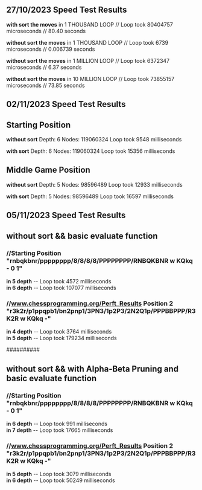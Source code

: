 **27/10/2023 Speed Test Results**
-
**with sort the moves** in 1 THOUSAND LOOP // Loop took 80404757 microseconds // 80.40 seconds

**without sort the moves** in 1 THOUSAND LOOP // Loop took 6739 microseconds // 0.006739 seconds

**without sort the moves** in 1 MILLION LOOP // Loop took 6372347 microseconds // 6.37 seconds

**without sort the moves** in 10 MILLION LOOP // Loop took 73855157 microseconds // 73.85 seconds

**02/11/2023 Speed Test Results**
-
## **Starting Position** ##

**without sort** Depth: 6 Nodes: 119060324 Loop took 9548 milliseconds  

**with sort** Depth: 6 Nodes: 119060324 Loop took 15356 milliseconds  

## **Middle Game Position** ##

**without sort** Depth: 5 Nodes: 98596489 Loop took 12933 milliseconds  

**with sort** Depth: 5 Nodes: 98596489 Loop took 16597 milliseconds  

**05/11/2023 Speed Test Results**
-
## **without sort && basic evaluate function** ##

### **//Starting Position** "rnbqkbnr/pppppppp/8/8/8/8/PPPPPPPP/RNBQKBNR w KQkq - 0 1" ###

**in 5 depth** -- Loop took 4572 milliseconds   
**in 6 depth** -- Loop took 107077 milliseconds  

### **//www.chessprogramming.org/Perft_Results  Position 2** "r3k2r/p1ppqpb1/bn2pnp1/3PN3/1p2P3/2N2Q1p/PPPBBPPP/R3K2R w KQkq -" ###

**in 4 depth** -- Loop took 3764 milliseconds    
**in 5 depth** -- Loop took 179234 milliseconds   

##########

## **without sort && with Alpha-Beta Pruning and basic evaluate function** ##

### **//Starting Position** "rnbqkbnr/pppppppp/8/8/8/8/PPPPPPPP/RNBQKBNR w KQkq - 0 1" ###

**in 6 depth** -- Loop took 991 milliseconds    
**in 7 depth** -- Loop took 17665 milliseconds   

### **//www.chessprogramming.org/Perft_Results  Position 2** "r3k2r/p1ppqpb1/bn2pnp1/3PN3/1p2P3/2N2Q1p/PPPBBPPP/R3K2R w KQkq -" ###

**in 5 depth** -- Loop took 3079 milliseconds   
**in 6 depth** -- Loop took 50249 milliseconds  
